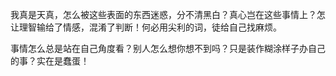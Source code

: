 <p class="has-line-data" data-line-start="5" data-line-end="6">我真是天真，怎么被这些表面的东西迷惑，分不清黑白？真心岂在这些事情上？怎让理智输给了情感，混淆了判断！何必用尖利的词，徒给自己找麻烦。</p>
<p class="has-line-data" data-line-start="7" data-line-end="8">事情怎么总是站在自己角度看？别人怎么想你想不到吗？只是装作糊涂样子办自己的事？实在是蠢蛋！</p>
